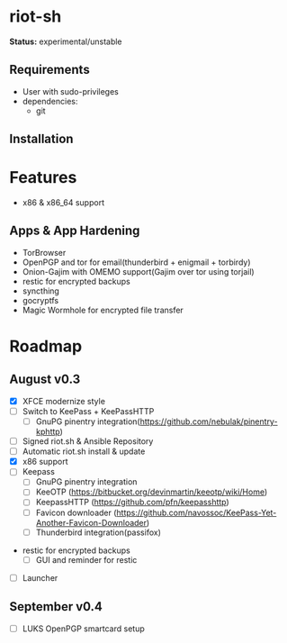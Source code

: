 # riot-sh

**Status:** experimental/unstable

## Requirements

  * User with sudo-privileges
  * dependencies:
    * git

## Installation

# Features

  * x86 & x86_64 support

## Apps & App Hardening

  - TorBrowser
  - OpenPGP and tor for email(thunderbird + enigmail + torbirdy)
  - Onion-Gajim with OMEMO support(Gajim over tor using torjail)
  - restic for encrypted backups
  - syncthing
  - gocryptfs
  - Magic Wormhole for encrypted file transfer


# Roadmap
## August v0.3
  - [x] XFCE modernize style
  - [ ] Switch to KeePass + KeePassHTTP
    - [ ] GnuPG pinentry integration(https://github.com/nebulak/pinentry-kphttp)
  - [ ] Signed riot.sh & Ansible Repository
  - [ ] Automatic riot.sh install & update
  - [x] x86 support
  - [ ] Keepass
    - [ ] GnuPG pinentry integration
    - [ ] KeeOTP (https://bitbucket.org/devinmartin/keeotp/wiki/Home)
    - [ ] KeepassHTTP (https://github.com/pfn/keepasshttp)
    - [ ] Favicon downloader (https://github.com/navossoc/KeePass-Yet-Another-Favicon-Downloader)
    - [ ] Thunderbird integration(passifox)
  - restic for encrypted backups
    - [ ] GUI and reminder for restic
  - [ ] Launcher

## September v0.4
  - [ ] LUKS OpenPGP smartcard setup
